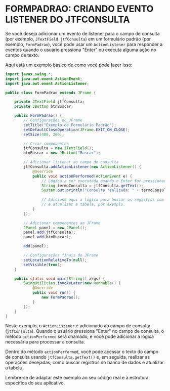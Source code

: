 # FORMPADRAO: CRIANDO EVENTO LISTENER DO JTFCONSULTA
Se você deseja adicionar um evento de listener para o campo de consulta (por exemplo, `JTextField jtfConsulta`) em um formulário padrão (por exemplo, `FormPadrao`), você pode usar um `ActionListener` para responder a eventos quando o usuário pressiona "Enter" ou executa alguma ação no campo de texto.

Aqui está um exemplo básico de como você pode fazer isso:

```java
import javax.swing.*;
import java.awt.event.ActionEvent;
import java.awt.event.ActionListener;

public class FormPadrao extends JFrame {

    private JTextField jtfConsulta;
    private JButton btnBuscar;

    public FormPadrao() {
        // Configurações do JFrame
        setTitle("Exemplo de Formulário Padrão");
        setDefaultCloseOperation(JFrame.EXIT_ON_CLOSE);
        setSize(400, 200);

        // Criar componentes
        jtfConsulta = new JTextField();
        btnBuscar = new JButton("Buscar");

        // Adicionar listener ao campo de consulta
        jtfConsulta.addActionListener(new ActionListener() {
            @Override
            public void actionPerformed(ActionEvent e) {
                // Lógica a ser executada quando o Enter for pressionado no campo de consulta
                String termoConsulta = jtfConsulta.getText();
                System.out.println("Consulta realizada: " + termoConsulta);
                
                // Adicione aqui a lógica para buscar os registros com base no termo de consulta
                // e atualizar a tabela, por exemplo.
            }
        });

        // Adicionar componentes ao JFrame
        JPanel panel = new JPanel();
        panel.add(jtfConsulta);
        panel.add(btnBuscar);

        add(panel);

        // Configurações finais do JFrame
        setLocationRelativeTo(null);
        setVisible(true);
    }

    public static void main(String[] args) {
        SwingUtilities.invokeLater(new Runnable() {
            @Override
            public void run() {
                new FormPadrao();
            }
        });
    }
}
```

Neste exemplo, o `ActionListener` é adicionado ao campo de consulta (`jtfConsulta`). Quando o usuário pressiona "Enter" no campo de consulta, o método `actionPerformed` será chamado, e você pode adicionar a lógica necessária para processar a consulta.

Dentro do método `actionPerformed`, você pode acessar o texto do campo de consulta usando `jtfConsulta.getText()` e, em seguida, realizar as operações desejadas, como buscar registros no banco de dados e atualizar a tabela.

Lembre-se de adaptar este exemplo ao seu código real e à estrutura específica do seu aplicativo.